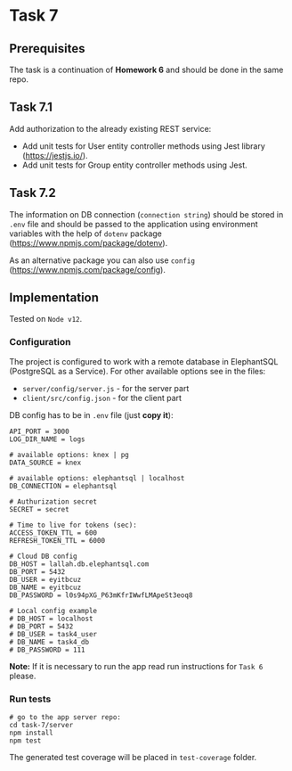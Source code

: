 # Task 7

## Prerequisites

The task is a continuation of **Homework 6** and should be done in the same repo.

## Task 7.1

Add authorization to the already existing REST service:
- Add unit tests for User entity controller methods using Jest library (https://jestjs.io/).
- Add unit tests for Group entity controller methods using Jest.

## Task 7.2

The information on DB connection (`connection string`) should be stored in `.env` file and should be passed 
to the application using environment variables with the help of `dotenv` package (https://www.npmjs.com/package/dotenv).

As an alternative package you can also use `config` (https://www.npmjs.com/package/config).

## Implementation

Tested on `Node v12`.

### Configuration

The project is configured to work with a remote database in ElephantSQL (PostgreSQL as a Service).
For other available options see in the files:
- `server/config/server.js` - for the server part
- `client/src/config.json` - for the client part

DB config has to be in `.env` file (just **copy it**):
```
API_PORT = 3000
LOG_DIR_NAME = logs

# available options: knex | pg
DATA_SOURCE = knex

# available options: elephantsql | localhost
DB_CONNECTION = elephantsql

# Authurization secret
SECRET = secret

# Time to live for tokens (sec):
ACCESS_TOKEN_TTL = 600
REFRESH_TOKEN_TTL = 6000

# Cloud DB config
DB_HOST = lallah.db.elephantsql.com
DB_PORT = 5432
DB_USER = eyitbcuz
DB_NAME = eyitbcuz
DB_PASSWORD = l0s94pXG_P63mKfrIWwfLMApeSt3eoq8

# Local config example
# DB_HOST = localhost
# DB_PORT = 5432
# DB_USER = task4_user
# DB_NAME = task4_db
# DB_PASSWORD = 111
```

**Note:** If it is necessary to run the app read run instructions for `Task 6` please. 


### Run tests
```
# go to the app server repo:
cd task-7/server
npm install
npm test
```

The generated test coverage will be placed in `test-coverage` folder.
